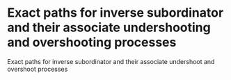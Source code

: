 # Exact paths for inverse subordinator and their associate undershooting and overshooting processes
Exact paths for inverse subordinator and their associate undershoot and overshoot processes
